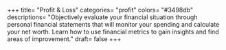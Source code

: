 +++
title= "Profit & Loss"
categories= "profit"
colors= "#3498db"
descriptions= "Objectively evaluate your financial situation through personal financial statements that will monitor your spending and calculate your net worth. Learn how to use financial metrics to gain insights and find areas of improvement."
draft= false
+++